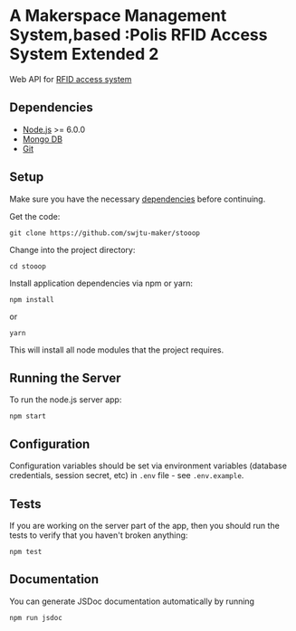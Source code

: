 # A Makerspace Management System,based :Polis RFID Access System Extended 2

Web API for [RFID access system](https://github.com/ParalelniPolis/rfid-locks)


## Dependencies

* [Node.js](https://nodejs.org/) >= 6.0.0
* [Mongo DB](https://www.mongodb.com/)
* [Git](https://git-scm.com/)


## Setup

Make sure you have the necessary [dependencies](#dependencies) before continuing.

Get the code:
```
git clone https://github.com/swjtu-maker/stooop
```

Change into the project directory:
```
cd stooop
```

Install application dependencies via npm or yarn:
```
npm install
```
or
```
yarn
```
This will install all node modules that the project requires.

## Running the Server

To run the node.js server app:
```
npm start
```

## Configuration

Configuration variables should be set via environment variables (database credentials, session secret, etc) in ``.env`` file - see ``.env.example``.

## Tests

If you are working on the server part of the app, then you should run the tests to verify that you haven't broken anything:
```
npm test
```

## Documentation
You can generate JSDoc documentation automatically by running
```
npm run jsdoc
```
